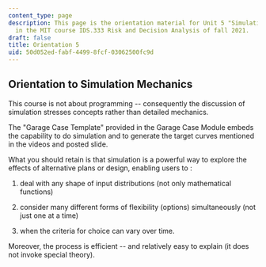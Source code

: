 ```yaml
---
content_type: page
description: This page is the orientation material for Unit 5 "Simulation Mechanics"
  in the MIT course IDS.333 Risk and Decision Analysis of fall 2021.
draft: false
title: Orientation 5
uid: 50d052ed-fabf-4499-8fcf-03062500fc9d
---
```

## Orientation to Simulation Mechanics

This course is not about programming -- consequently the discussion of simulation stresses concepts rather than detailed mechanics.

The "Garage Case Template" provided in the Garage Case Module embeds the capability to do simulation and to generate the target curves mentioned in the videos and posted slide.

What you should retain is that simulation is a powerful way to explore the effects of alternative plans or design, enabling users to :

1) deal with any shape of input distributions (not only mathematical functions)

2) consider many different forms of flexibility (options) simultaneously (not just one at a time)

3) when the criteria for choice can vary over time.

Moreover, the process is efficient -- and relatively easy to explain (it does not invoke special theory).